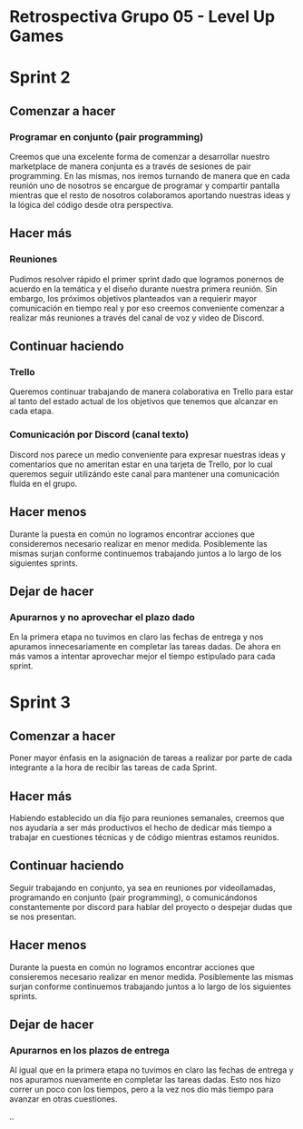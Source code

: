# Retrospectiva Grupo 05 - Level Up Games

# Sprint 2

## Comenzar a hacer

### Programar en conjunto (pair programming)

Creemos que una excelente forma de comenzar a desarrollar nuestro marketplace de manera conjunta es a través de sesiones de pair programming. En las mismas, nos iremos turnando de manera que en cada reunión uno de nosotros se encargue de programar y compartir pantalla mientras que el resto de nosotros colaboramos aportando nuestras ideas y la lógica del código desde otra perspectiva.

## Hacer más

### Reuniones

Pudimos resolver rápido el primer sprint dado que logramos ponernos de acuerdo en la temática y el diseño durante nuestra primera reunión. Sin embargo, los próximos objetivos planteados van a requierir mayor comunicación en tiempo real y por eso creemos conveniente comenzar a realizar más reuniones a través del canal de voz y video de Discord.

## Continuar haciendo

### Trello

Queremos continuar trabajando de manera colaborativa en Trello para estar al tanto del estado actual de los objetivos que tenemos que alcanzar en cada etapa.

### Comunicación por Discord (canal texto)

Discord nos parece un medio conveniente para expresar nuestras ideas y comentarios que no ameritan estar en una tarjeta de Trello, por lo cual queremos seguir utilizándo este canal para mantener una comunicación fluida en el grupo.

## Hacer menos

Durante la puesta en común no logramos encontrar acciones que consideremos necesario realizar en menor medida. Posiblemente las mismas surjan conforme continuemos trabajando juntos a lo largo de los siguientes sprints.

## Dejar de hacer

### Apurarnos y no aprovechar el plazo dado

En la primera etapa no tuvimos en claro las fechas de entrega y nos apuramos innecesariamente en completar las tareas dadas. De ahora en más vamos a intentar aprovechar mejor el tiempo estipulado para cada sprint.

# Sprint 3

## Comenzar a hacer

Poner mayor énfasis en la asignación de tareas a realizar por parte de cada integrante a la hora de recibir las tareas de cada Sprint.

## Hacer más

Habiendo establecido un día fijo para reuniones semanales, creemos que nos ayudaría a ser más productivos el hecho de dedicar más tiempo a trabajar en cuestiones técnicas y de código mientras estamos reunidos.

## Continuar haciendo

Seguir trabajando en conjunto, ya sea en reuniones por videollamadas, programando en conjunto (pair programming), o comunicándonos constantemente por discord para hablar del proyecto o despejar dudas que se nos presentan.

## Hacer menos

Durante la puesta en común no logramos encontrar acciones que consieremos necesario realizar en menor medida. Posiblemente las mismas surjan conforme continuemos trabajando juntos a lo largo de los siguientes sprints.

## Dejar de hacer

### Apurarnos en los plazos de entrega

Al igual que en la primera etapa no tuvimos en claro las fechas de entrega y nos apuramos nuevamente en completar las tareas dadas. Esto nos hizo correr un poco con los tiempos, pero a la vez nos dio más tiempo para avanzar en otras cuestiones.

..
